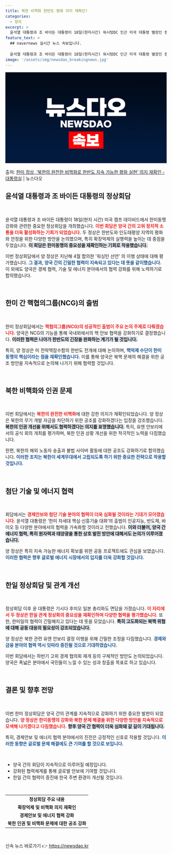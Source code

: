 ```yaml
---
title: 북한 비핵화 한반도 평화 의지 재확인!
categories:
  - 정치
excerpt: >
  윤석열 대통령과 조 바이든 대통령이 18일(현지시간) 워시텅DC 인근 미국 대통령 별장인 캠프 데이비드에서 …
feature_text: >
  ## navernews 실시간 뉴스 속보입니다.

  윤석열 대통령과 조 바이든 대통령이 18일(현지시간) 워시텅DC 인근 미국 대통령 별장인 캠프 데이비드에서 …
image: '/assets/img/newsdao_breakingnews.jpg'
---
```


![뉴스다오 속보](/assets/img/newsdao_breakingnews.jpg)

<p>출처: <a href="https://newsdao.kr/1631" rel="dofollow">한미 정상, ‘북한의 완전한 비핵화로 한반도 지속 가능한 평화 실현’ 의지 재확인  - 대통령실</a> | 뉴스다오</p>

<h2 data-ke-size="size26">윤석열 대통령과 조 바이든 대통령의 정상회담</h2>  

<p data-ke-size="size16">&nbsp;</p>  

윤석열 대통령과 조 바이든 대통령이 18일(현지 시간) 미국 캠프 데이비드에서 한미동맹 강화와 관련한 중요한 정상회담을 개최했습니다. <b><span style="color: #ee2323;">이번 회담은 양국 간의 고위 정치적 소통을 더욱 활성화하는 기회가 되었습니다.</span></b> 두 정상은 한반도와 인도태평양 지역의 평화와 안정을 위한 다양한 방안을 논의했으며, 특히 확장억제의 실행력을 높이는 데 중점을 두었습니다. <b><span style="background-color: #21538527;">이 회담은 한미동맹의 중요성을 재확인하는 기회로 작용했습니다.</span></b>   
  
이번 정상회담에서 양 정상은 지난해 4월 합의한 '워싱턴 선언' 의 이행 상태에 대해 평가했습니다. <b><span style="color: #1a5490;">그 결과, 양국 간의 긴밀한 협력이 지속되고 있다는 데 뜻을 같이했습니다.</span></b> 이 외에도 양국은 경제 협력, 기술 및 에너지 분야에서의 협력 강화를 위해 노력하기로 합의했습니다.  

<p data-ke-size="size16">&nbsp;</p>  

<h2 data-ke-size="size26">한미 간 핵협의그룹(NCG)의 출범</h2>  

<p data-ke-size="size16">&nbsp;</p>  

한미 정상회담에서는 <b><span style="color: #ee2323;">핵협의그룹(NCG)의 성공적인 출범이 주요 논의 주제로 다뤄졌습니다.</span></b> 양국은 NCG의 기능을 통해 국내외에서의 핵 안보 협력을 강화하기로 결정했습니다. <b><span style="background-color: #21538527;">이러한 협력은 나아가 한반도의 긴장을 완화하는 계기가 될 것입니다.</span></b>  

특히, 양 정상은 미 전략핵잠수함의 한반도 전개에 대해 논의하며, <b><span style="color: #1a5490;">핵억제 수단이 한미 동맹의 핵심이라는 점을 재확인했습니다.</span></b> 이를 통해 양국은 북핵 문제의 해결을 위한 공조 방안을 지속적으로 논의해 나가기 위해 협력할 것입니다.  

<p data-ke-size="size16">&nbsp;</p>  

<h2 data-ke-size="size26">북한 비핵화와 인권 문제</h2>  

<p data-ke-size="size16">&nbsp;</p>  

이번 회담에서는 <b><span style="color: #ee2323;">북한의 완전한 비핵화</span></b>에 대한 강한 의지가 재확인되었습니다. 양 정상은 북한의 무기 개발 자금을 차단하기 위한 공조를 강화하겠다는 입장을 강조했습니다. <b><span style="background-color: #21538527;">북한의 인권 개선을 위해서도 협력하겠다는 의지를 표명했습니다.</span></b> 특히, 유엔 안보리에서의 공식 회의 개최를 평가하며, 북한 인권 상황 개선을 위한 적극적인 노력을 다짐했습니다.  

한편, 북한의 해외 노동자 송출과 불법 사이버 활동에 대한 공조도 강화하기로 합의했습니다. <b><span style="color: #1a5490;">이러한 조치는 북한이 세계무대에서 고립되도록 하기 위한 중요한 전략으로 작용할 것입니다.</span></b>  

<p data-ke-size="size16">&nbsp;</p>  

<h2 data-ke-size="size26">첨단 기술 및 에너지 협력</h2>  

<p data-ke-size="size16">&nbsp;</p>  

회담에서는 <b><span style="color: #ee2323;">경제안보와 첨단 기술 분야의 협력이 더욱 심화될 것이라는 기대가 모아졌습니다.</span></b> 윤석열 대통령은 ‘한미 차세대 핵심·신흥기술 대화’의 출범이 인공지능, 반도체, 바이오 등 다양한 분야에서의 협력을 가속화할 것이라고 전했습니다. <b><span style="background-color: #21538527;">이와 더불어, 양국 간 에너지 협력, 특히 원자력과 태양광을 통한 상호 발전 방안에 대해서도 논의가 이루어졌습니다.</span></b>  

양 정상은 특히 지속 가능한 에너지 확보를 위한 공동 프로젝트에도 관심을 보였습니다. <b><span style="color: #1a5490;">이러한 협력은 향후 글로벌 에너지 시장에서의 입지를 더욱 강화할 것입니다.</span></b>  

<p data-ke-size="size16">&nbsp;</p>  

<h2 data-ke-size="size26">한일 정상회담 및 관계 개선</h2>  

<p data-ke-size="size16">&nbsp;</p>  

정상회담 이후 윤 대통령은 기시다 후미오 일본 총리와도 면담을 가졌습니다. <b><span style="color: #ee2323;">이 자리에서 두 정상은 한일 관계 정상화의 중요성을 재확인하며 다양한 협력을 평가했습니다.</span></b> 또한, 한미일의 협력이 긴밀해지고 있다는 데 뜻을 모았습니다. <b><span style="background-color: #21538527;">특히 고도화되는 북핵 위협에 대해 공동 대응의 필요성이 강조되었습니다.</span></b>  
 
양 정상은 북한 관련 유엔 안보리 결정 이행을 위해 긴밀한 조정을 다짐했습니다. <b><span style="color: #1a5490;">경제와 금융 분야의 협력 역시 잇따라 증진될 것으로 기대하였습니다.</span></b>  

이번 회담에서는 하반기 고위 경제 협의회 재개 등의 구체적인 방안도 논의되었습니다. 양국은 폭넓은 분야에서 국민들이 느낄 수 있는 성과 창출을 목표로 하고 있습니다. <p data-ke-size="size16">&nbsp;</p>  

<h2 data-ke-size="size26">결론 및 향후 전망</h2>  

<p data-ke-size="size16">&nbsp;</p>  

이번 한미 정상회담은 양국 간의 관계를 지속적으로 강화하기 위한 중요한 발판이 되었습니다. <b><span style="color: #ee2323;">양 정상은 한미동맹의 강화와 북한 문제 해결을 위한 다양한 방안을 지속적으로 모색해 나가겠다고 다짐했습니다.</span></b> <b><span style="background-color: #21538527;">향후 양국 간 협력이 더욱 심화돼 갈 길이 기대됩니다.</span></b>  

특히, 경제안보 및 에너지 협력 분야에서의 진전은 긍정적인 신호로 작용할 것입니다. <b><span style="color: #1a5490;">이러한 동향은 글로벌 문제 해결에도 큰 기여를 할 것으로 보입니다.</span></b>  

<p data-ke-size="size16">&nbsp;</p>  

<ul>  
  <li>양국 간의 회담이 지속적으로 이루어질 예정입니다.</li>  
  <li>강화된 협력체계를 통해 글로벌 안보에 기여할 것입니다.</li>  
  <li>한일 간의 협력이 증진돼 한국 주변 환경이 개선될 것입니다.</li>  
</ul>  

<p data-ke-size="size16">&nbsp;</p>  

<table style="width: 100%; border-collapse: collapse;">  
  <tr>  
    <td style="text-align: center; height: 17px;"><b>정상회담 주요 내용</b></td>  
  </tr>  
  <tr>  
    <td style="text-align: center; height: 17px;"><b>확장억제 및 비핵화 의지 재확인</b></td>  
  </tr>  
  <tr>  
    <td style="text-align: center; height: 17px;"><b>경제안보 및 에너지 협력 강화</b></td>  
  </tr>  
  <tr>  
    <td style="text-align: center; height: 17px;"><b>북한 인권 및 비핵화 문제에 대한 공조 강화</b></td>  
  </tr>  
</table>  

<p data-ke-size="size16">&nbsp;</p>   

신속 뉴스 바로가기 👉 <a href="https://newsdao.kr" rel="dofollow">https://newsdao.kr</a>


